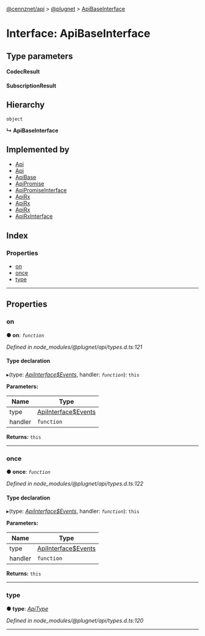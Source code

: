 [@cennznet/api](../README.md) > [@plugnet](../modules/_plugnet.md) > [ApiBaseInterface](../interfaces/_plugnet.apibaseinterface.md)

# Interface: ApiBaseInterface

## Type parameters
#### CodecResult 
#### SubscriptionResult 
## Hierarchy

 `object`

**↳ ApiBaseInterface**

## Implemented by

* [Api](../classes/_cennznet_api.api-1.md)
* [Api](../classes/_cennznet_api.api.md)
* [ApiBase](../classes/_plugnet.apibase.md)
* [ApiPromise](../classes/_plugnet.apipromise.md)
* [ApiPromiseInterface](_plugnet.apipromiseinterface.md)
* [ApiRx](../classes/_plugnet.apirx.md)
* [ApiRx](../classes/_cennznet_api.apirx.md)
* [ApiRx](../classes/_cennznet_api.apirx-1.md)
* [ApiRxInterface](_plugnet.apirxinterface.md)

## Index

### Properties

* [on](_plugnet.apibaseinterface.md#on)
* [once](_plugnet.apibaseinterface.md#once)
* [type](_plugnet.apibaseinterface.md#type)

---

## Properties

<a id="on"></a>

###  on

**● on**: *`function`*

*Defined in node_modules/@plugnet/api/types.d.ts:121*

#### Type declaration
▸(type: *[ApiInterface$Events](../modules/_plugnet.md#apiinterface_events)*, handler: *`function`*): `this`

**Parameters:**

| Name | Type |
| ------ | ------ |
| type | [ApiInterface$Events](../modules/_plugnet.md#apiinterface_events) |
| handler | `function` |

**Returns:** `this`

___
<a id="once"></a>

###  once

**● once**: *`function`*

*Defined in node_modules/@plugnet/api/types.d.ts:122*

#### Type declaration
▸(type: *[ApiInterface$Events](../modules/_plugnet.md#apiinterface_events)*, handler: *`function`*): `this`

**Parameters:**

| Name | Type |
| ------ | ------ |
| type | [ApiInterface$Events](../modules/_plugnet.md#apiinterface_events) |
| handler | `function` |

**Returns:** `this`

___
<a id="type"></a>

###  type

**● type**: *[ApiType](../modules/_plugnet.md#apitype)*

*Defined in node_modules/@plugnet/api/types.d.ts:120*

___

